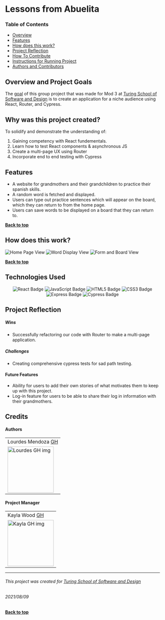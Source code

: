 # Lessons from Abuelita
### Table of Contents
- [Overview](#overview-and-project-goals)
- [Features](#features)
- [How does this work?](#how-does-this-work)
- [Project Reflection](#project-reflection)
- [How To Contribute](#want-to-contribute)
- [Instructions for Running Project](#Instructions-for-running-project)
- [Authors and Contributors](#credits)

## Overview and Project Goals
The [goal](https://frontend.turing.edu/projects/module-3/niche-audience.html) of this group project that was made for Mod 3 at [Turing School of Software and Design](https://turing.io/) is to create an application for a niche audience using React, Router, and Cypress. 

## Why was this project created?
To solidify and demonstrate the understanding of:
1. Gaining competency with React fundementals.
2. Learn how to test React components & asynchronous JS
3. Create a multi-page UX using Router
4. Incorporate end to end testing with Cypress

## Features
* A website for grandmothers and their grandchildren to practice their spanish skills.  
* A random word is fetched and displayed. 
* Users can type out practice sentences which will appear on the board, which they can return to from the home page.
* Users can save words to be displayed on a board that they can return to. 

**[Back to top](#table-of-contents)**

## How does this work?

![Home Page View]()
![Word Display View]() 
![Form and Board View]() 


**[Back to top](#table-of-contents)**

## Technologies Used
<p style="text-align: center;"> 
    <img alt="React Badge" src="https://img.shields.io/badge/React-61DAFB?logo=react&logoColor=000&style=flat-square)" />
    <img alt="JavaScript Badge" src="https://img.shields.io/badge/JavaScript-F7DF1E?logo=javascript&logoColor=000&style=flat-square" />
    <img alt="HTML5 Badge" src="https://img.shields.io/badge/HTML5-E34F26?logo=html5&logoColor=fff&style=flat-square" />
    <img alt="CSS3 Badge" src="https://img.shields.io/badge/CSS3-1572B6?logo=css3&logoColor=fff&style=flat-square" />
    <img alt="Express Badge" src="https://img.shields.io/badge/Express-000?logo=express&logoColor=fff&style=flat-square" />
    <img alt="Cypress Badge" src="https://img.shields.io/badge/Cypress-17202C?logo=cypress&logoColor=fff&style=flat-square" />
</p>



## Project Reflection

##### Wins
* Successfully refactoring our code with Router to make a multi-page application. 

##### Challenges
* Creating comprehensive cypress tests for sad path testing. 

#### Future Features
* Ability for users to add their own stories of what motivates them to keep up with this project. 
* Log-in feature for users to be able to share their log in information with their grandmothers. 



## Credits
#### Authors
<table>
    <tr>
        <td> Lourdes Mendoza <a href="https://github.com/mendozalourdes/intention-timer">GH</td>
    </tr>
    <td><img src="https://avatars.githubusercontent.com/u/78240633?v=4" alt="Lourdes GH img"
 width="150" height="auto" /></td>
</table>

#### Project Manager
<table>
    <tr>
         <td> Kayla Wood <a href="https://github.com/kaylaewood">GH</td>
    </tr>
    </tr>
    <td><img src="https://avatars.githubusercontent.com/u/51416773?v=4" alt="Kayla GH img"
 width="150" height="auto" /></td>
</tr>
</table>

**************************************************************************
###### This project was created for [Turing School of Software and Design](https://turing.io/)
###### 2021/08/09
**[Back to top](#table-of-contents)**